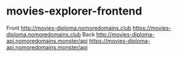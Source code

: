 # movies-explorer-frontend

Front
http://movies-diploma.nomoredomains.club
https://movies-diploma.nomoredomains.club
Back
http://movies-diploma-api.nomoredomains.monster/api
https://movies-diploma-api.nomoredomains.monster/api
